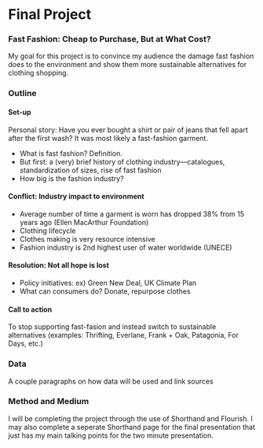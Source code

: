 # Final Project

### Fast Fashion: Cheap to Purchase, But at What Cost?
My goal for this project is to convince my audience the damage fast fashion does to the environment and show them more sustainable alternatives for clothing shopping.

### Outline
#### Set-up
Personal story: Have you ever bought a shirt or pair of jeans that fell apart after the first wash? It was most likely a fast-fashion garment. 
- What is fast fashion? Definition.
- But first: a (very) brief history of clothing industry—catalogues, standardization of sizes, rise of fast fashion
- How big is the fashion industry?


#### Conflict: Industry impact to environment
- Average number of time a garment is worn has dropped 38% from 15 years ago (Ellen MacArthur Foundation)
- Clothing lifecycle
- Clothes making is very resource intensive
- Fashion industry is 2nd highest user of water worldwide (UNECE)


#### Resolution: Not all hope is lost
- Policy initiatives: ex) Green New Deal, UK Climate Plan 
- What can consumers do? Donate, repurpose clothes

#### Call to action 
To stop supporting fast-fasion and instead switch to sustainable alternatives (examples: Thrifting, Everlane, Frank + Oak, Patagonia, For Days, etc.)
 


### Data
A couple paragraphs on how data will be used and link sources

### Method and Medium
I will be completing the project through the use of Shorthand and Flourish. I may also complete a seperate Shorthand page for the final presentation that just has my main talking points for the two minute presentation. 

